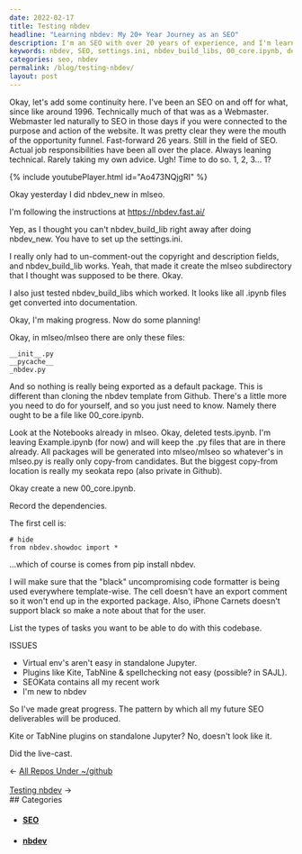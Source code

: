 ```yaml
---
date: 2022-02-17
title: Testing nbdev
headline: "Learning nbdev: My 20+ Year Journey as an SEO"
description: I'm an SEO with over 20 years of experience, and I'm learning the nbdev library. I've set up the settings.ini file and tested out nbdev_build_libs, and I'm now creating a 00_core.ipynb file. I'm making sure to record the dependencies and to avoid using the 'black' uncompromising code formatter in iPhone Carnets. Join me as I share my journey of learning nbdev and how I'm adapting
keywords: nbdev, SEO, settings.ini, nbdev_build_libs, 00_core.ipynb, dependencies, black, iPhone Carnets, 1996, instructions, website, note, adapting
categories: seo, nbdev
permalink: /blog/testing-nbdev/
layout: post
---
```



Okay, let's add some continuity here. I've been an SEO on and off for what,
since like around 1996. Technically much of that was as a Webmaster. Webmaster
led naturally to SEO in those days if you were connected to the purpose and
action of the website. It was pretty clear they were the mouth of the
opportunity funnel. Fast-forward 26 years. Still in the field of SEO. Actual
job responsibilities have been all over the place. Always leaning technical.
Rarely taking my own advice. Ugh! Time to do so. 1, 2, 3... 1?

{% include youtubePlayer.html id="Ao473NQjgRI" %}

Okay yesterday I did nbdev_new in mlseo.

I'm following the instructions at https://nbdev.fast.ai/

Yep, as I thought you can't nbdev_build_lib right away after doing nbdev_new.
You have to set up the settings.ini.

I really only had to un-comment-out the copyright and description fields, and
nbdev_build_lib works. Yeah, that made it create the mlseo subdirectory that I
thought was supposed to be there. Okay.

I also just tested nbdev_build_libs which worked. It looks like all .ipynb
files get converted into documentation.

Okay, I'm making progress. Now do some planning!

Okay, in mlseo/mlseo there are only these files:

    __init__.py
    __pycache__
    _nbdev.py

And so nothing is really being exported as a default package. This is different
than cloning the nbdev template from Github. There's a little more you need to
do for yourself, and so you just need to know. Namely there ought to be a file
like 00_core.ipynb.

Look at the Notebooks already in mlseo. Okay, deleted tests.ipynb. I'm leaving
Example.ipynb (for now) and will keep the .py files that are in there already.
All packages will be generated into mlseo/mlseo so whatever's in mlseo.py is
really only copy-from candidates. But the biggest copy-from location is really
my seokata repo (also private in Github).

Okay create a new 00_core.ipynb.

Record the dependencies.

The first cell is:

    # hide
    from nbdev.showdoc import *

...which of course is comes from pip install nbdev.

I will make sure that the "black" uncompromising code formatter is being used
everywhere template-wise. The cell doesn't have an export comment so it won't
end up in the exported package. Also, iPhone Carnets doesn't support black so
make a note about that for the user.

List the types of tasks you want to be able to do with this codebase.

ISSUES
- Virtual env's aren't easy in standalone Jupyter.
- Plugins like Kite, TabNine & spellchecking not easy (possible? in SAJL).
- SEOKata contains all my recent work
- I'm new to nbdev

So I've made great progress. The pattern by which all my future SEO
deliverables will be produced.

Kite or TabNine plugins on standalone Jupyter? No, doesn't look like it.

Did the live-cast.


<div class="arrow-links"><div class="post-nav-prev"><span class="arrow">&larr;&nbsp;</span><a href="/blog/all-repos-under-github/">All Repos Under ~/github</a></div> &nbsp; <div class="post-nav-next"><a href="/blog/testing-nbdev/">Testing nbdev</a><span class="arrow">&nbsp;&rarr;</span></div></div>
## Categories

<ul>
<li><h4><a href='/seo/'>SEO</a></h4></li>
<li><h4><a href='/nbdev/'>nbdev</a></h4></li></ul>